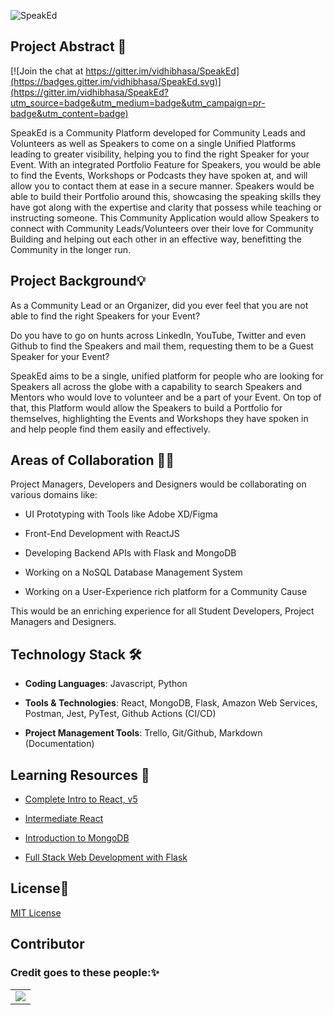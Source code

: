 ![SpeakEd](https://socialify.git.ci/harshcasper/speaked/image?description=1&font=KoHo&forks=1&issues=1&language=1&owner=1&pulls=1&stargazers=1&theme=Light)
## Project Abstract 🙋

[![Join the chat at https://gitter.im/vidhibhasa/SpeakEd](https://badges.gitter.im/vidhibhasa/SpeakEd.svg)](https://gitter.im/vidhibhasa/SpeakEd?utm_source=badge&utm_medium=badge&utm_campaign=pr-badge&utm_content=badge)

SpeakEd is a Community Platform developed for Community Leads and Volunteers as well as Speakers to come on a single Unified Platforms leading to greater visibility, helping you to find the right Speaker for your Event. With an integrated Portfolio Feature for Speakers, you would be able to find the Events, Workshops or Podcasts they have spoken at, and will allow you to contact them at ease in a secure manner. Speakers would be able to build their Portfolio around this, showcasing the speaking skills they have got along with the expertise and clarity that possess while teaching or instructing someone. This Community Application would allow Speakers to connect with Community Leads/Volunteers over their love for Community Building and helping out each other in an effective way, benefitting the Community in the longer run.

## Project Background💡
As a Community Lead or an Organizer, did you ever feel that you are not able to find the right Speakers for your Event?

Do you have to go on hunts across LinkedIn, YouTube, Twitter and even Github to find the Speakers and mail them, requesting them to be a Guest Speaker for your Event?

SpeakEd aims to be a single, unified platform for people who are looking for Speakers all across the globe with a capability to search Speakers and Mentors who would love to volunteer and be a part of your Event. On top of that, this Platform would allow the Speakers to build a Portfolio for themselves, highlighting the Events and Workshops they have spoken in and help people find them easily and effectively.

## Areas of Collaboration 👨‍🏭

Project Managers, Developers and Designers would be collaborating on various domains like:

-   UI Prototyping with Tools like Adobe XD/Figma
    
-   Front-End Development with ReactJS
    
-   Developing Backend APIs with Flask and MongoDB
    
-   Working on a NoSQL Database Management System
    
-   Working on a User-Experience rich platform for a Community Cause
    
This would be an enriching experience for all Student Developers, Project Managers and Designers.

## Technology Stack 🛠️

- **Coding Languages**: Javascript, Python

- **Tools & Technologies**: React, MongoDB, Flask, Amazon Web Services, Postman, Jest, PyTest, Github Actions (CI/CD)

- **Project Management Tools**: Trello, Git/Github, Markdown (Documentation)

## Learning Resources 🧰

-   [Complete Intro to React, v5](https://frontendmasters.com/courses/complete-react-v5/)
    
-   [Intermediate React](https://frontendmasters.com/courses/intermediate-react/)
    
-   [Introduction to MongoDB](https://frontendmasters.com/courses/mongodb/)
    
-   [Full Stack Web Development with Flask](https://www.linkedin.com/learning/full-stack-web-development-with-flask)

## License📜

[MIT License](https://github.com/HarshCasper/SpeakEd/blob/main/LICENSE)

## Contributor
 
### Credit goes to these people:✨

<table>
	<tr>
		<td>
			<a href="https://github.com/HarshCasper/SpeakEd/graphs/contributors">
  <img src="https://contrib.rocks/image?repo=HarshCasper/SpeakEd" />
</a>
		</td>
	</tr>
</table>

